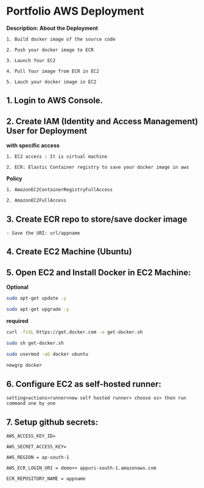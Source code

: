 # Portfolio AWS Deployment

**Description: About the Deployment**

```
1. Build docker image of the source code

2. Push your docker image to ECR

3. Launch Your EC2 

4. Pull Your image from ECR in EC2

5. Lauch your docker image in EC2
```

## 1. Login to AWS Console.

## 2. Create IAM (Identity and Access Management) User for Deployment


**with specific access**
```
1. EC2 access : It is virtual machine

2. ECR: Elastic Container registry to save your docker image in aws
```

**Policy**

```
1. AmazonEC2ContainerRegistryFullAccess

2. AmazonEC2FullAccess
```

## 3. Create ECR repo to store/save docker image

```
- Save the URI: url/appname
```

## 4. Create EC2 Machine (Ubuntu)


## 5. Open EC2 and Install Docker in EC2 Machine:

**Optional**

```bash
sudo apt-get update -y

sudo apt-get upgrade -y
```

**required**

```bash
curl -fsSL https://get.docker.com -o get-docker.sh

sudo sh get-docker.sh

sudo usermod -aG docker ubuntu

newgrp docker
```

## 6. Configure EC2 as self-hosted runner:

```
setting>actions>runner>new self hosted runner> choose os> then run command one by one
```

## 7. Setup github secrets:

```
AWS_ACCESS_KEY_ID=

AWS_SECRET_ACCESS_KEY=

AWS_REGION = ap-south-1

AWS_ECR_LOGIN_URI = demo>> appuri-south-1.amazonaws.com

ECR_REPOSITORY_NAME = appname
```
